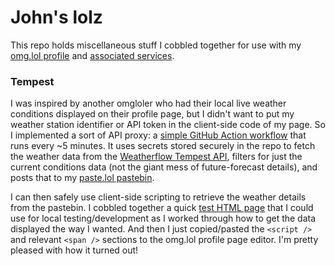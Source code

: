 # John's lolz

This repo holds miscellaneous stuff I cobbled together for use with my [omg.lol profile](https://jbowdre.lol) and [associated services](https://home.omg.lol/referred-by/jbowdre).

### Tempest
I was inspired by another omgloler who had their local live weather conditions displayed on their profile page, but I didn't want to put my weather station identifier or API token in the client-side code of my page. So I implemented a sort of API proxy: a [simple GitHub Action workflow](.github/workflows/tempest.yml) that runs every ~5 minutes. It uses secrets stored securely in the repo to fetch the weather data from the [Weatherflow Tempest API](https://weatherflow.github.io/Tempest/api/), filters for just the current conditions data (not the giant mess of future-forecast details), and posts that to my [paste.lol pastebin](https://paste.jbowdre.lol/tempest.json).

I can then safely use client-side scripting to retrieve the weather details from the pastebin. I cobbled together a quick [test HTML page](tempest.html) that I could use for local testing/development as I worked through how to get the data displayed the way I wanted. And then I just copied/pasted the `<script />` and relevant `<span />` sections to the omg.lol profile page editor. I'm pretty pleased with how it turned out!

